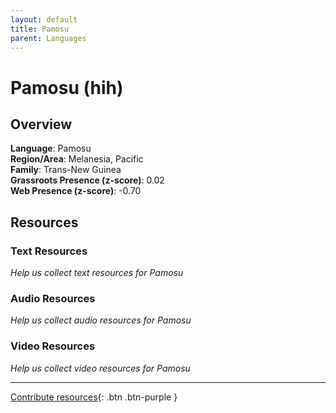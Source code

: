 ```yaml
---
layout: default
title: Pamosu
parent: Languages
---
```


# Pamosu (hih)

## Overview

**Language**: Pamosu  
**Region/Area**: Melanesia, Pacific  
**Family**: Trans-New Guinea  
**Grassroots Presence (z-score)**: 0.02  
**Web Presence (z-score)**: -0.70  

## Resources

### Text Resources
*Help us collect text resources for Pamosu*

### Audio Resources
*Help us collect audio resources for Pamosu*

### Video Resources
*Help us collect video resources for Pamosu*

---

[Contribute resources](https://forms.office.com/e/1SfLJx3u1r){: .btn .btn-purple }
